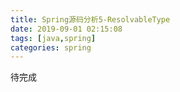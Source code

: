 ```yaml
---
title: Spring源码分析5-ResolvableType
date: 2019-09-01 02:15:08
tags: [java,spring]
categories: spring
---
```




待完成
